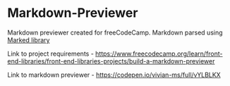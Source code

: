 # Markdown-Previewer

Markdown previewer created for freeCodeCamp. Markdown parsed using [Marked library](https://marked.js.org/#/README.md#README.md)

Link to project requirements - https://www.freecodecamp.org/learn/front-end-libraries/front-end-libraries-projects/build-a-markdown-previewer

Link to markdown previewer - https://codepen.io/vivian-ms/full/vYLBLKX
